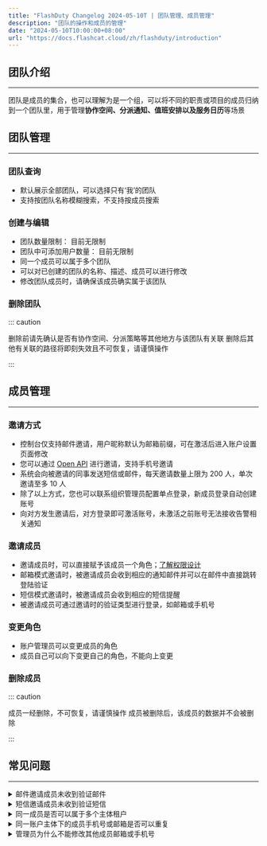 ```yaml
---
title: "FlashDuty Changelog 2024-05-10T | 团队管理、成员管理"
description: "团队的操作和成员的管理"
date: "2024-05-10T10:00:00+08:00"
url: "https://docs.flashcat.cloud/zh/flashduty/introduction"
---
```


## 团队介绍
---
团队是成员的集合，也可以理解为是一个组，可以将不同的职责或项目的成员归纳到一个团队里，用于管理**协作空间、分派通知、值班安排以及服务日历**等场景

## 团队管理
---

### 团队查询

- 默认展示全部团队，可以选择只有‘我’的团队
- 支持按团队名称模糊搜索，不支持按成员搜索

### 创建与编辑

- 团队数量限制： 目前无限制
- 团队中可添加用户数量： 目前无限制
- 同一个成员可以属于多个团队
- 可以对已创建的团队的名称、描述、成员可以进行修改
- 修改团队成员时，请确保该成员确实属于该团队

### 删除团队

::: caution

删除前请先确认是否有协作空间、分派策略等其他地方与该团队有关联
删除后其他有关联的路径将即刻失效且不可恢复，请谨慎操作

:::

## 成员管理
---

### 邀请方式

- 控制台仅支持邮件邀请，用户昵称默认为邮箱前缀，可在激活后进入账户设置页面修改
- 您可以通过 [Open API](https://developer.flashcat.cloud/api-110655699) 进行邀请，支持手机号邀请
- 系统会向被邀请的同事发送短信或邮件，每天邀请数量上限为 200 人，单次邀请至多 10 人
- 除了以上方式，您也可以联系组织管理员配置单点登录，新成员登录自动创建账号
- 向对方发生邀请后，对方登录即可激活账号，未激活之前账号无法接收告警相关通知

### 邀请成员

- 邀请成员时，可以直接赋予该成员一个角色；[了解权限设计](url)
- 邮箱模式邀请时，被邀请成员会收到相应的通知邮件并可以在邮件中直接跳转登陆验证
- 短信模式邀请时，被邀请成员会收到相应的短信提醒
- 被邀请成员可通过邀请时的验证类型进行登录，如邮箱或手机号

### 变更角色

- 账户管理员可以变更成员的角色
- 成员自己可以向下变更自己的角色，不能向上变更

### 删除成员
::: caution

成员一经删除，不可恢复，请谨慎操作
成员被删除后，该成员的数据并不会被删除

::: 

## 常见问题
---
<details>
  <summary>邮件邀请成员未收到验证邮件</summary>
  请确认邮箱地址填写是否正确、邮箱垃圾收件箱是否有收到以及邮箱未设置拦截策略，如果都正常，可以尝试让邀请人重新下发邀请，或联系官方技术支持人员
</details>


<details>
  <summary>短信邀请成员未收到验证短信</summary>
  请确认手机号填写是否正确以及手机未设置拦截策略，如果都正常，可以尝试让邀请人重新下发邀请，或联系官方技术支持人员
</details>

<details>
  <summary>同一成员是否可以属于多个主体租户</summary>
  可以，比如成员A属于多个主体，那么成员A在登录时会让其选择要登录的主体
</details>

<details>
  <summary>同一账户主体下的成员手机号或邮箱是否可以重复</summary>
  不可以重复，手机号或邮箱需要保证唯一
</details>

<details>
  <summary>管理员为什么不能修改其他成员邮箱或手机号</summary>
  手机号或邮箱是故障通知和登录控制台的重要渠道，为了防止在本人不知晓的情况下被修改这些信息，从而导致不可预期的事故发生，所以只能本人修改且修改时要验证
</details>


